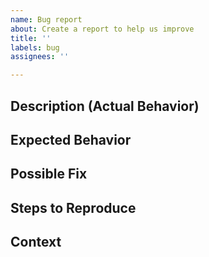 ```yaml
---
name: Bug report
about: Create a report to help us improve
title: ''
labels: bug
assignees: ''

---
```


## Description (Actual Behavior)



## Expected Behavior



## Possible Fix



## Steps to Reproduce



## Context
